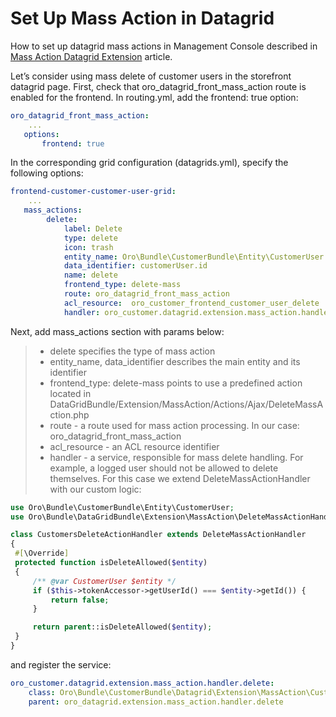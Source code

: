 # Set Up Mass Action in Datagrid

How to set up datagrid mass actions in Management Console described in [Mass Action Datagrid Extension](../../../backend/entities/customize-datagrids/backend/extensions/mass-action.md#customize-datagrid-extensions-mass-action) article.

Let’s consider using mass delete of customer users in the storefront datagrid page.
First, check that oro_datagrid_front_mass_action route is enabled for the frontend. In routing.yml, add the frontend: true option:

```yaml
oro_datagrid_front_mass_action:
    ...
   options:
       frontend: true
```

In the corresponding grid configuration (datagrids.yml), specify the following options:

```yaml
frontend-customer-customer-user-grid:
    ...
   mass_actions:
        delete:
            label: Delete
            type: delete
            icon: trash
            entity_name: Oro\Bundle\CustomerBundle\Entity\CustomerUser
            data_identifier: customerUser.id
            name: delete
            frontend_type: delete-mass
            route: oro_datagrid_front_mass_action
            acl_resource:  oro_customer_frontend_customer_user_delete
            handler: oro_customer.datagrid.extension.mass_action.handler.delete
```

Next, add mass_actions section with params below:

> - delete specifies the type of mass action
> - entity_name, data_identifier describes the main entity and its identifier
> - frontend_type: delete-mass points to use a predefined action located in DataGridBundle/Extension/MassAction/Actions/Ajax/DeleteMassAction.php
> - route - a route used for mass action processing. In our case: oro_datagrid_front_mass_action
> - acl_resource - an ACL resource identifier
> - handler - a service, responsible for mass delete handling. For example, a logged user should not be allowed to delete themselves. For this case we extend DeleteMassActionHandler with our custom logic:
```php
use Oro\Bundle\CustomerBundle\Entity\CustomerUser;
use Oro\Bundle\DataGridBundle\Extension\MassAction\DeleteMassActionHandler;

class CustomersDeleteActionHandler extends DeleteMassActionHandler
{
 #[\Override]
 protected function isDeleteAllowed($entity)
 {
     /** @var CustomerUser $entity */
     if ($this->tokenAccessor->getUserId() === $entity->getId()) {
         return false;
     }

     return parent::isDeleteAllowed($entity);
 }
}
```

and register the service:

```yaml
oro_customer.datagrid.extension.mass_action.handler.delete:
    class: Oro\Bundle\CustomerBundle\Datagrid\Extension\MassAction\CustomersDeleteActionHandler
    parent: oro_datagrid.extension.mass_action.handler.delete
```

<!-- Frontend -->
